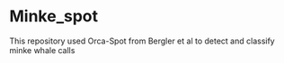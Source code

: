 # Minke_spot
This repository used Orca-Spot from Bergler et al to detect and classify minke whale calls
